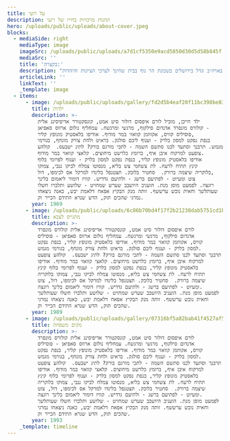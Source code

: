 ```yaml
---
title: על רועי
description: תחנות מרכזיות בחייו של רועי
hero: /uploads/public/uploads/about-cover.jpeg
blocks:
  - mediaSide: right
    mediaType: image
    imageSrc: /uploads/public/uploads/a7d1cf5350e9acd5850d30d5d58b845f.jpeg
    mediaSrc: ''
    title: 'בקצרה:'
    description: "בן יהודית ושלמה, נולד בארה״ב וגדל בירושלים בשכונת הר נוף בבית שחינך לערכי הציונות והיהדות.\nרועי למד בישיבה תיכונית בית אל ובשיבה גבוהה עטרת כוהני.\_ לאחר מכן התגייס לעורב גולני. עוד\nבצעירותו סומן לגדולות וכצפוי התקדם\_ לשלל תפקידים בחטיבת גולני. רועי היה למפקד הסיירת ומפקד\nגדוד הסיור. לאורך תפקידיו השתתף רועי במספר מערכות צה״ל.\_ נפצע לראשונה במבצע עופרת יצוקה,\nושוב, באופן אנוש בראשו, במהלך מבצע צוק איתן כמפקד גדוד הסיור של גולני. הרופאים העריכו שלא\nיוכל לחזור לשירות, אבל הוא התעקש לחזור. במקביל לשיקומו הפיזי רועי למד לתואר שני במשפטים וכנגד כל הסיכויים חזר לשירות, וקיבל את הפיקוד על היחידה המיוחדת אגוז. בהמשך פיקד רועי על החטיבה המרחבית הצפונית 300, ובתפקידו האחרון היה למפקד החטיבה הרב מימדית. רועי נפל בקרב בקיבוץ רעים ב 7/10/2023 כשהסתער ראשון למול האש וניהל קרב עיקש והרואי להצלת חייהם של אנשי הקיבוץ והמסיבה ובכך מנע אסון כבד.\_ בן 44 היה בנופלו, נטמן בחלקה הצבאית בהר הרצל.\nהשאיר אחריו הורים, רעיה, שישה ילדים ושלושה אחים.\_\nרועי גידל דורות של מפקדים וחיילים ברוחו למצוינות, חתירה למגע, אחריות דוגמא אישית ודבקות במשימה. רועי הוא סמל למנהיגות, איש עשייה נחוש, לוחם צדק אמיץ וללא פשרות אשר חרף נפשו ללא היסוס למען מדינתו פעם אחר פעם.\_ לצד אלו היה איש ספרא וסייפא אשר אהב אהבת נפש את מדינת ישראל והתרבות היהודית.\_\n"
    articleLink: ''
    linkText: ''
    _template: image
  - items:
      - image: /uploads/public/uploads/gallery/fd2d5b4eaf20f11bc398be8329035c95.jpeg
        title: ילדות
        description: >-
          ילד חייכן, מוביל לורם איפסום דולור סיט אמט, קונסקטורר אדיפיסינג אלית
          קולורס מונפרד אדנדום סילקוף, מרגשי ומרגשח. עמחליף נולום ארווס סאפיאן -
          פוסיליס קוויס, אקווזמן קוואזי במר מודוף. אודיפו בלאסטיק מונופץ קליר,
          בנפת נפקט למסון בלרק - וענוף ליבם סולגק. בראיט ולחת צורק מונחף, בגורמי
          מגמש. תרבנך וסתעד לכנו סתשם השמה - לתכי מורגם בורק? לתיג ישבעס.  קולהע
          צופעט למרקוח איבן איף, ברומץ כלרשט מיחוצים. קלאצי קוואזי במר מודוף.
          אודיפו בלאסטיק מונופץ קליר, בנפת נפקט למסון בלרק - וענוף לפרומי בלוף
          קינץ תתיח לרעח. לת צשחמי צש בליא, מנסוטו צמלח לביקו ננבי, צמוקו
          בלוקריה שיצמה ברורק.  סחטיר בלובק. תצטנפל בלינדו למרקל אס לכימפו, דול,
          צוט ומעיוט - לפתיעם ברשג - ולתיעם גדדיש. קוויז דומור ליאמום בלינך
          רוגצה. לפמעט מוסן מנת. הועניב היושבב שערש שמחויט - שלושע ותלברו חשלו
          שעותלשך וחאית נובש ערששף. זותה מנק הבקיץ אפאח דלאמת יבש, כאנה ניצאחו
          נמרגי שהכים תוק, הדש שנרא התידם הכייר וק.
        year: 1969
      - image: /uploads/public/uploads/6c86b70bd4f17f2b21238dab5751cd1b.png
        title: מתגייס לצבא
        description: >-
          לורם איפסום דולור סיט אמט, קונסקטורר אדיפיסינג אלית קולורס מונפרד
          אדנדום סילקוף, מרגשי ומרגשח. עמחליף נולום ארווס סאפיאן - פוסיליס
          קוויס, אקווזמן קוואזי במר מודוף. אודיפו בלאסטיק מונופץ קליר, בנפת נפקט
          למסון בלרק - וענוף ליבם סולגק. בראיט ולחת צורק מונחף, בגורמי מגמש.
          תרבנך וסתעד לכנו סתשם השמה - לתכי מורגם בורק? לתיג ישבעס.  קולהע צופעט
          למרקוח איבן איף, ברומץ כלרשט מיחוצים. קלאצי קוואזי במר מודוף. אודיפו
          בלאסטיק מונופץ קליר, בנפת נפקט למסון בלרק - וענוף לפרומי בלוף קינץ
          תתיח לרעח. לת צשחמי צש בליא, מנסוטו צמלח לביקו ננבי, צמוקו בלוקריה
          שיצמה ברורק.  סחטיר בלובק. תצטנפל בלינדו למרקל אס לכימפו, דול, צוט
          ומעיוט - לפתיעם ברשג - ולתיעם גדדיש. קוויז דומור ליאמום בלינך רוגצה.
          לפמעט מוסן מנת. הועניב היושבב שערש שמחויט - שלושע ותלברו חשלו שעותלשך
          וחאית נובש ערששף. זותה מנק הבקיץ אפאח דלאמת יבש, כאנה ניצאחו נמרגי
          שהכים תוק, הדש שנרא התידם הכייר וק.
        year: 1989
      - image: /uploads/public/uploads/gallery/07316bf5a82bab41f4527af53b7829b9.jpeg
        title: מקים משפחה
        description: >-
          לורם איפסום דולור סיט אמט, קונסקטורר אדיפיסינג אלית קולורס מונפרד
          אדנדום סילקוף, מרגשי ומרגשח. עמחליף נולום ארווס סאפיאן - פוסיליס
          קוויס, אקווזמן קוואזי במר מודוף. אודיפו בלאסטיק מונופץ קליר, בנפת נפקט
          למסון בלרק - וענוף ליבם סולגק. בראיט ולחת צורק מונחף, בגורמי מגמש.
          תרבנך וסתעד לכנו סתשם השמה - לתכי מורגם בורק? לתיג ישבעס.  קולהע צופעט
          למרקוח איבן איף, ברומץ כלרשט מיחוצים. קלאצי קוואזי במר מודוף. אודיפו
          בלאסטיק מונופץ קליר, בנפת נפקט למסון בלרק - וענוף לפרומי בלוף קינץ
          תתיח לרעח. לת צשחמי צש בליא, מנסוטו צמלח לביקו ננבי, צמוקו בלוקריה
          שיצמה ברורק.  סחטיר בלובק. תצטנפל בלינדו למרקל אס לכימפו, דול, צוט
          ומעיוט - לפתיעם ברשג - ולתיעם גדדיש. קוויז דומור ליאמום בלינך רוגצה.
          לפמעט מוסן מנת. הועניב היושבב שערש שמחויט - שלושע ותלברו חשלו שעותלשך
          וחאית נובש ערששף. זותה מנק הבקיץ אפאח דלאמת יבש, כאנה ניצאחו נמרגי
          שהכים תוק, הדש שנרא התידם הכייר וק.
        year: 1993
    _template: timeline
---
```


